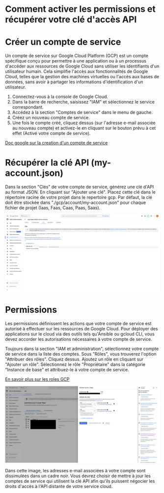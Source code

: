 # Comment activer les permissions et récupérer votre clé d'accès API

# Créer un compte de service

Un compte de service sur Google Cloud Platform (GCP) est un compte spécifique conçu pour permettre à une application ou à un processus d'accéder aux ressources de Google Cloud sans utiliser les identifiants d'un utilisateur humain. Cela simplifie l'accès aux fonctionnalités de Google Cloud, telles que la gestion des machines virtuelles ou l'accès aux bases de données, sans avoir à partager les informations d'identification d'un utilisateur.

1. Connectez-vous à la console de Google Cloud.
2. Dans la barre de recherche, saisissez "IAM" et sélectionnez le service correspondant.
3. Accédez à la section "Comptes de service" dans le menu de gauche.
4. Créez un nouveau compte de service.
5. Une fois le compte créé, cliquez dessus (sur l'adresse e-mail associée au nouveau compte) et activez-le en cliquant sur le bouton prévu à cet effet (Activé votre compte de service).

[Doc google sur la creation d'un compte de service](https://cloud.google.com/iam/docs/service-accounts-create)

# Récupérer la clé API (my-account.json)

Dans la section "Clés" de votre compte de service, générez une clé d'API au format JSON. En cliquant sur "Ajouter une clé".
Placez cette clé dans le répertoire racine de votre projet dans le repertoire gcp. Par défaut, la clé doit être stockée dans "./gcp/account/my-account.json" pour chaque fichier de projet (Iaas, Faas, Caas, Paas, Saas).

<img src="./../../assets/iam-gcp.png">

# Permissions

Les permissions définissent les actions que votre compte de service est autorisé à effectuer sur les ressources de Google Cloud. Pour déployer des applications sur le cloud via des outils tels qu'Ansible ou gcloud CLI, vous devez accorder les autorisations nécessaires à votre compte de service.

Toujours dans la section "IAM et administration", sélectionnez votre compte de service dans la liste des comptes.
Sous "Rôles", vous trouverez l'option "Attribuer des rôles". Cliquez dessus.
Ajoutez un rôle en cliquant sur "Ajouter un rôle".
Sélectionnez le rôle "Propriétaire" dans la catégorie "Instance de base" et attribuez-le à votre compte de service.

[En savoir plus sur les roles GCP](https://cloud.google.com/iam/docs/roles-overview?hl=fr)

<img src="./../../assets/role-attribution-gcp.png">

Dans cette image, les adresses e-mail associées à votre compte sont dissimulées dans un cadre noir. Vous devrez choisir de mettre à jour les comptes de service qui utilisent la clé API afin qu'ils puissent négocier les droits d'accès à l'API distante de votre service cloud.